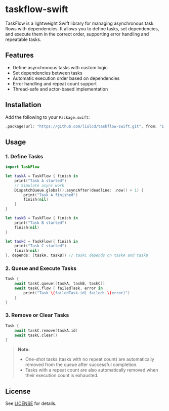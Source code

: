 # taskflow-swift

TaskFlow is a lightweight Swift library for managing asynchronous task flows with dependencies. It allows you to define tasks, set dependencies, and execute them in the correct order, supporting error handling and repeatable tasks.

## Features

- Define asynchronous tasks with custom logic
- Set dependencies between tasks
- Automatic execution order based on dependencies
- Error handling and repeat count support
- Thread-safe and actor-based implementation

## Installation

Add the following to your `Package.swift`:

```swift
.package(url: "https://github.com/liulcd/taskflow-swift.git", from: "1.0.0")
```

## Usage

### 1. Define Tasks

```swift
import TaskFlow

let taskA = TaskFlow { finish in
	print("Task A started")
	// Simulate async work
	DispatchQueue.global().asyncAfter(deadline: .now() + 1) {
		print("Task A finished")
		finish(nil)
	}
}

let taskB = TaskFlow { finish in
	print("Task B started")
	finish(nil)
}

let taskC = TaskFlow({ finish in
	print("Task C started")
	finish(nil)
}, depends: [taskA, taskB]) // taskC depends on taskA and taskB
```

### 2. Queue and Execute Tasks

```swift
Task {
	await taskC.queue([taskA, taskB, taskC])
	await taskC.flow { failedTask, error in
		print("Task \(failedTask.id) failed: \(error)")
	}
}
```

### 3. Remove or Clear Tasks

```swift
Task {
	await taskC.remove(taskA.id)
	await taskC.clear()
}
```

> **Note:**
> - One-shot tasks (tasks with no repeat count) are automatically removed from the queue after successful completion.
> - Tasks with a repeat count are also automatically removed when their execution count is exhausted.

## License

See [LICENSE](LICENSE) for details.
